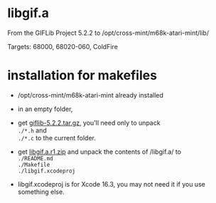 # libgif.a

From the GIFLib Project 5.2.2 to /opt/cross-mint/m68k-atari-mint/lib/

Targets: 68000, 68020-060, ColdFire

# installation for makefiles

- /opt/cross-mint/m68k-atari-mint already installed 

- in an empty folder,  

- get [giflib-5.2.2.tar.gz](https://giflib.sourceforge.net/), you'll need only to unpack  
   ```./*.h``` and  
   ```./*.c``` to the current folder.  

- get [libgif.a.r1.zip](https://ptonthat.fr/files/gifdec/sources/libgif.a.r1.zip) and unpack the contents of /libgif.a/ to  
   ```./README.md```  
   ```./Makefile```  
   ```./libgif.xcodeproj```  

- libgif.xcodeproj is for Xcode 16.3, you may not need it if you use something else.

